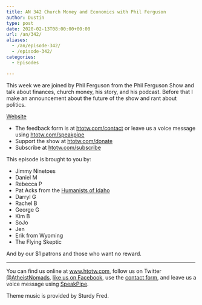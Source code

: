 ```yaml
---
title: AN 342 Church Money and Economics with Phil Ferguson
author: Dustin
type: post
date: 2020-02-13T08:00:00+00:00
url: /an/342/
aliases:
  - /an/episode-342/
  - /episode-342/
categories:
  - Episodes

---
```

<div id="buzzsprout-player-10552767"></div><script src="https://www.buzzsprout.com/1983601/10552767-342-church-money-and-economics-with-phil-ferguson.js?container_id=buzzsprout-player-10552767&player=small" type="text/javascript" charset="utf-8"></script>

This week we are joined by Phil Ferguson from the Phil Ferguson Show and talk about finances, church money, his story, and his podcast. Before that I make an announcement about the future of the show and rant about politics.

[Website][1]

<!--more-->

 * The feedback form is at [htotw.com/contact](https://htotw.com/contact) or leave us a voice message using <a href="https://htotw.com/speakpipe" target="_blank" rel="noopener noreferrer">htotw.com/speakpipe</a>
 * Support the show at <a href="https://htotw.com/donate" target="_blank" rel="noopener noreferrer">htotw.com/donate</a>
 * Subscribe at <a href="https://htotw.com/subscribe" target="_blank" rel="noopener noreferrer">htotw.com/subscribe</a>

This episode is brought to you by:

  * Jimmy Ninetoes
  * Daniel M
  * Rebecca P
  * Pat Acks from the <a href="https://www.humanistsofidaho.org" target="_blank" rel="noopener noreferrer">Humanists of Idaho</a>
  * Darryl G
  * Rachel B
  * George G
  * Kim B
  * SoJo
  * Jen
  * Erik from Wyoming
  * The Flying Skeptic

And by our $1 patrons and those who want no reward.

<hr width="500" />

You can find us online at <a href="https://www.htotw.com/" target="_blank" rel="noopener noreferrer">www.htotw.com</a>, follow us on Twitter <a href="https://htotw.com/twitter" target="_blank" rel="noopener noreferrer">@AtheistNomads</a>, <a href="https://htotw.com/facebook" target="_blank" rel="noopener noreferrer">like us on Facebook</a>, use the [contact form](https://htotw.com/contact), and leave us a voice message using <a href="https://htotw.com/speakpipe" target="_blank" rel="noopener noreferrer">SpeakPipe</a>.

Theme music is provided by Sturdy Fred.

 [1]: https://polarisfinancialplanning.com/the-phil-ferguson-show